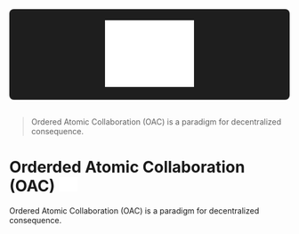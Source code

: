 <div align="center" style="background-color: #1e1e1e; padding: 20px; border-radius: 8px;">
  <img height="120" src="assets/oac.svg" alt="Ordered Atomic Collaboration (OAC)">
</div>
<br/>

> Ordered Atomic Collaboration (OAC) is a paradigm for decentralized consequence.

# Orderded Atomic Collaboration (OAC) <img height="26" src="assets/oac.svg" alt="OAC"/>
Ordered Atomic Collaboration (OAC) is a paradigm for decentralized consequence. 
